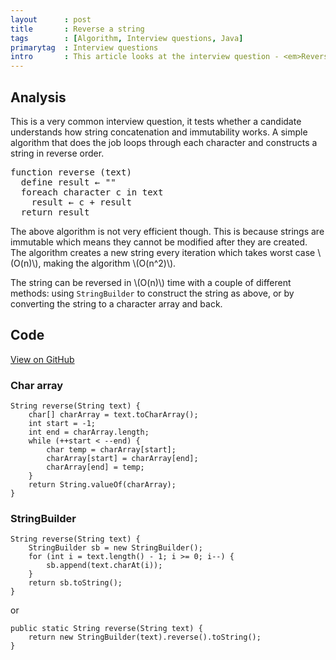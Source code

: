 ```yaml
---
layout      : post
title       : Reverse a string
tags        : [Algorithm, Interview questions, Java]
primarytag  : Interview questions
intro       : This article looks at the interview question - <em>Reverse a string in the most efficient way possible. For example an input of <code>"abc123"</code> will result in the output <code>"321cba"</code></em>.
---
```


## Analysis

This is a very common interview question, it tests whether a candidate understands how string concatenation and immutability works. A simple algorithm that does the job loops through each character and constructs a string in reverse order.

<pre>
function reverse (text)
  define result &larr; ""
  foreach character c in text
    result &larr; c + result
  return result
</pre>

The above algorithm is not very efficient though. This is because strings are immutable which means they cannot be modified after they are created. The algorithm creates a new string every iteration which takes worst case \\(O(n)\\), making the algorithm \\(O(n^2)\\).

The string can be reversed in \\(O(n)\\) time with a couple of different methods: using `StringBuilder` to construct the string as above, or by converting the string to a character array and back.



## Code

[View on GitHub][1]

### Char array

<!--prettify lang=java-->
    String reverse(String text) {
        char[] charArray = text.toCharArray();
        int start = -1;
        int end = charArray.length;
        while (++start < --end) {
            char temp = charArray[start]; 
            charArray[start] = charArray[end];
            charArray[end] = temp;
        }
        return String.valueOf(charArray);
    }

### StringBuilder

<!--prettify lang=java-->
    String reverse(String text) {
        StringBuilder sb = new StringBuilder();
        for (int i = text.length() - 1; i >= 0; i--) {
            sb.append(text.charAt(i));
        }
        return sb.toString();
    }

or

<!--prettify lang=java-->
    public static String reverse(String text) {
        return new StringBuilder(text).reverse().toString();
    }

[1]: https://github.com/Tyriar/growing-with-the-web/tree/master/algorithms/reverse-string